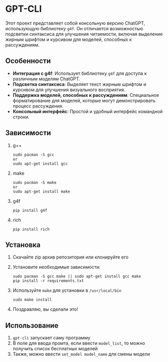 # GPT-CLI

Этот проект представляет собой консольную версию ChatGPT, использующую библиотеку `g4f`. Он отличается возможностью подсветки синтаксиса для улучшения читаемости, включая выделение жирным шрифтом и курсивом для моделей, способных к рассуждениям.

## Особенности

*   **Интеграция с g4f**: Использует библиотеку `g4f` для доступа к различным моделям ChatGPT.
*   **Подсветка синтаксиса**: Выделяет текст жирным шрифтом и курсивом для улучшения визуального восприятия.
*   **Поддержка моделей, способных к рассуждениям**: Специальное форматирование для моделей, которые могут демонстрировать процесс рассуждения.
*   **Консольный интерфейс**: Простой и удобный интерфейс командной строки.

## Зависимости
1. g++
   ```
   sudo pacman -S gcc
   or
   sudo apt-get install gcc
   ```
2. make
   ```
   sudo pacman -S make
   or
   sudo apt-get install make
   ```
3. g4f
   ```
   pip install g4f
   ```
4. rich
   ```
   pip install rich
   ```

## Установка

1.  Скачайте zip архив репозитория или клонируйте его

2.  Установите необходимые зависимости:

    ```
    sudo pacman -S gcc make || sudo apt-get install gcc make
    pip install -r requirements.txt
    ```

3. Используйте `make` для установки в `/usr/local/bin`
   ```
   sudo make install
   ```
4. Поздравляю, вы сделали это!

## Использование
1. `gpt-cli` запускает саму программу
2. В поле для ввода промта, если ввести `model_list`, то можно получить список бесплатных моделей
3. Также, можно ввести `set_model model_name` для смены модели
